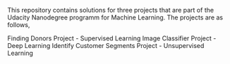 This repository contains solutions for three projects that are part of the Udacity Nanodegree programm for Machine Learning. The projects are as follows,

Finding Donors Project - Supervised Learning
Image Classifier Project - Deep Learning
Identify Customer Segments Project - Unsupervised Learning
